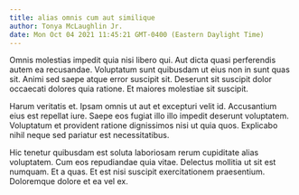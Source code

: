 ```yaml
---
title: alias omnis cum aut similique
author: Tonya McLaughlin Jr.
date: Mon Oct 04 2021 11:45:21 GMT-0400 (Eastern Daylight Time)
---
```

Omnis molestias impedit quia nisi libero qui. Aut dicta quasi perferendis autem ea recusandae. Voluptatum sunt quibusdam ut eius non in sunt quas sit. Animi sed saepe atque error suscipit sit. Deserunt sit suscipit dolor occaecati dolores quia ratione. Et maiores molestiae sit suscipit.

 Harum veritatis et. Ipsam omnis ut aut et excepturi velit id. Accusantium eius est repellat iure. Saepe eos fugiat illo illo impedit deserunt voluptatem. Voluptatum et provident ratione dignissimos nisi ut quia quos. Explicabo nihil neque sed pariatur est necessitatibus.

 Hic tenetur quibusdam est soluta laboriosam rerum cupiditate alias voluptatem. Cum eos repudiandae quia vitae. Delectus mollitia ut sit est numquam. Et a quas. Et est nisi suscipit exercitationem praesentium. Doloremque dolore et ea vel ex.